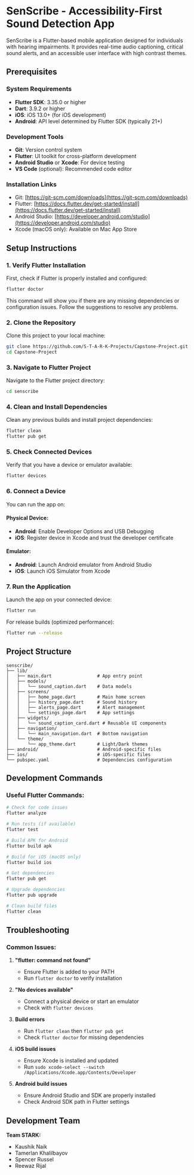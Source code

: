 # SenScribe - Accessibility-First Sound Detection App

SenScribe is a Flutter-based mobile application designed for individuals with hearing impairments. It provides real-time audio captioning, critical sound alerts, and an accessible user interface with high contrast themes.

## Prerequisites

### System Requirements
- **Flutter SDK**: 3.35.0 or higher
- **Dart**: 3.9.2 or higher
- **iOS**: iOS 13.0+ (for iOS development)
- **Android**: API level determined by Flutter SDK (typically 21+)

### Development Tools
- **Git**: Version control system
- **Flutter**: UI toolkit for cross-platform development
- **Android Studio** or **Xcode**: For device testing
- **VS Code** (optional): Recommended code editor

### Installation Links
- Git: [https://git-scm.com/downloads](https://git-scm.com/downloads)
- Flutter: [https://docs.flutter.dev/get-started/install](https://docs.flutter.dev/get-started/install)
- Android Studio: [https://developer.android.com/studio](https://developer.android.com/studio)
- Xcode (macOS only): Available on Mac App Store

## Setup Instructions

### 1. Verify Flutter Installation
First, check if Flutter is properly installed and configured:

```bash
flutter doctor
```

This command will show you if there are any missing dependencies or configuration issues. Follow the suggestions to resolve any problems.

### 2. Clone the Repository
Clone this project to your local machine:

```bash
git clone https://github.com/S-T-A-R-K-Projects/Capstone-Project.git
cd Capstone-Project
```

### 3. Navigate to Flutter Project
Navigate to the Flutter project directory:

```bash
cd senscribe
```

### 4. Clean and Install Dependencies
Clean any previous builds and install project dependencies:

```bash
flutter clean
flutter pub get
```

### 5. Check Connected Devices
Verify that you have a device or emulator available:

```bash
flutter devices
```

### 6. Connect a Device
You can run the app on:

#### Physical Device:
- **Android**: Enable Developer Options and USB Debugging
- **iOS**: Register device in Xcode and trust the developer certificate

#### Emulator:
- **Android**: Launch Android emulator from Android Studio
- **iOS**: Launch iOS Simulator from Xcode

### 7. Run the Application
Launch the app on your connected device:

```bash
flutter run
```

For release builds (optimized performance):

```bash
flutter run --release
```

## Project Structure

```
senscribe/
├── lib/
│   ├── main.dart                 # App entry point
│   ├── models/
│   │   └── sound_caption.dart    # Data models
│   ├── screens/
│   │   ├── home_page.dart        # Main home screen
│   │   ├── history_page.dart     # Sound history
│   │   ├── alerts_page.dart      # Alert management
│   │   └── settings_page.dart    # App settings
│   ├── widgets/
│   │   └── sound_caption_card.dart # Reusable UI components
│   ├── navigation/
│   │   └── main_navigation.dart  # Bottom navigation
│   └── theme/
│       └── app_theme.dart        # Light/Dark themes
├── android/                      # Android-specific files
├── ios/                          # iOS-specific files
└── pubspec.yaml                  # Dependencies configuration
```

## Development Commands

### Useful Flutter Commands:
```bash
# Check for code issues
flutter analyze

# Run tests (if available)
flutter test

# Build APK for Android
flutter build apk

# Build for iOS (macOS only)
flutter build ios

# Get dependencies
flutter pub get

# Upgrade dependencies
flutter pub upgrade

# Clean build files
flutter clean
```

## Troubleshooting

### Common Issues:

1. **"flutter: command not found"**
   - Ensure Flutter is added to your PATH
   - Run `flutter doctor` to verify installation

2. **"No devices available"**
   - Connect a physical device or start an emulator
   - Check with `flutter devices`

3. **Build errors**
   - Run `flutter clean` then `flutter pub get`
   - Check `flutter doctor` for missing dependencies

4. **iOS build issues**
   - Ensure Xcode is installed and updated
   - Run `sudo xcode-select --switch /Applications/Xcode.app/Contents/Developer`

5. **Android build issues**
   - Ensure Android Studio and SDK are properly installed
   - Check Android SDK path in Flutter settings

## Development Team

**Team STARK:**
- Kaushik Naik
- Tamerlan Khalilbayov  
- Spencer Russel
- Reewaz Rijal
